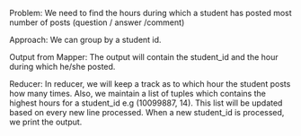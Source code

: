 Problem:
We need to find the hours during which a student has posted most number of posts (question / answer /comment)

Approach:
We can group by a student id.

Output from Mapper: The output will contain the student_id and the hour during which he/she posted.

Reducer: In reducer, we will keep a track as to which hour the student posts how many times. Also, we maintain a list of tuples which contains the highest hours for a student_id e.g (10099887, 14). This list will be updated based on every new line processed. When a new student_id is processed, we print the output.